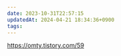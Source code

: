 ```yaml
---
date: 2023-10-31T22:57:15
updatedAt: 2024-04-21 18:34:36+0900
tags: 
---
```

https://omty.tistory.com/59